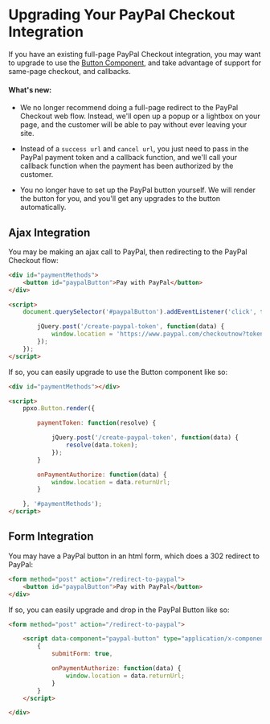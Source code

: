 # Upgrading Your PayPal Checkout Integration

If you have an existing full-page PayPal Checkout integration, you may want to upgrade to use the
[Button Component](./button.md), and take advantage of support for same-page checkout, and callbacks.

#### What's new:

- We no longer recommend doing a full-page redirect to the PayPal Checkout web flow. Instead, we'll open up a popup or a
  lightbox on your page, and the customer will be able to pay without ever leaving your site.

- Instead of a `success url` and `cancel url`, you just need to pass in the PayPal payment token and a callback function,
  and we'll call your callback function when the payment has been authorized by the customer.

- You no longer have to set up the PayPal button yourself. We will render the button for you, and you'll get any
  upgrades to the button automatically.


## Ajax Integration

You may be making an ajax call to PayPal, then redirecting to the PayPal Checkout flow:

```html
<div id="paymentMethods">
	<button id="paypalButton">Pay with PayPal</button>
</div>

<script>
	document.querySelector('#paypalButton').addEventListener('click', function(event) {

		jQuery.post('/create-paypal-token', function(data) {
			window.location = 'https://www.paypal.com/checkoutnow?token=' + data.token;
		});
	});
</script>
```

If so, you can easily upgrade to use the Button component like so:

```html
<div id="paymentMethods"></div>

<script>
	ppxo.Button.render({

		paymentToken: function(resolve) {

			jQuery.post('/create-paypal-token', function(data) {
				resolve(data.token);
			});
		}

		onPaymentAuthorize: function(data) {
			window.location = data.returnUrl;
		}

	}, '#paymentMethods');
</script>
```

## Form Integration

You may have a PayPal button in an html form, which does a 302 redirect to PayPal:

```html
<form method="post" action="/redirect-to-paypal">
	<button id="paypalButton">Pay with PayPal</button>
</div>
```

If so, you can easily upgrade and drop in the PayPal Button like so:

```html
<form method="post" action="/redirect-to-paypal">

	<script data-component="paypal-button" type="application/x-component">
		{
			submitForm: true,

			onPaymentAuthorize: function(data) {
				window.location = data.returnUrl;
			}
		}
	</script>

</div>
```

